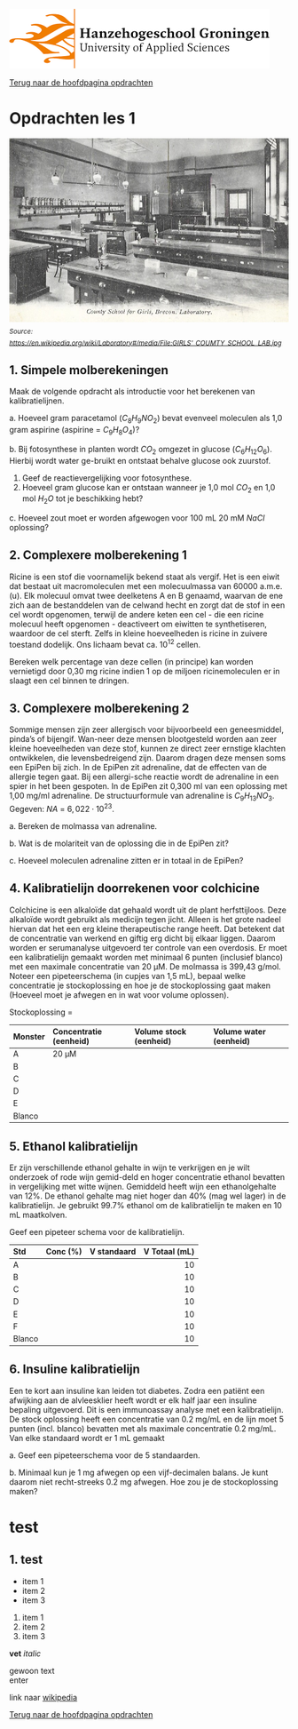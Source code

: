 ![Hanze](../../hanze/hanze.png)

[Terug naar de hoofdpagina opdrachten](../opdrachten.md)

# Opdrachten les 1

![Pic](./impression/impression.jpg)
*<sub>Source: https://en.wikipedia.org/wiki/Laboratory#/media/File:GIRLS'_COUMTY_SCHOOL_LAB.jpg</sub>*


## 1.	Simpele molberekeningen
Maak de volgende opdracht als introductie voor het berekenen van kalibratielijnen.

a.	Hoeveel gram paracetamol $(C_8H_9NO_2)$ bevat evenveel moleculen als 1,0 gram aspirine (aspirine = $C_9H_8O_4$)?

b.	Bij fotosynthese in planten wordt $CO_2$ omgezet in glucose ($C_6H_{12}O_6$). Hierbij wordt water ge-bruikt en ontstaat behalve glucose ook zuurstof. 
1) Geef de reactievergelijking voor fotosynthese.
2) Hoeveel gram glucose kan er ontstaan wanneer je 1,0 mol $CO_2$ en 1,0 mol $H_2O$ tot je beschikking hebt?

c.	Hoeveel zout moet er worden afgewogen voor 100 mL 20 mM $NaCl$ oplossing?


## 2.	Complexere molberekening 1
Ricine is een stof die voornamelijk bekend staat als vergif. Het is een eiwit dat bestaat uit macromoleculen met een molecuulmassa van 60000 a.m.e. (u). Elk molecuul omvat twee deelketens A en B genaamd, waarvan de ene zich aan de bestanddelen van de celwand hecht en zorgt dat de stof in een cel wordt opgenomen, terwijl de andere keten een cel - die een ricine molecuul heeft opgenomen - deactiveert om eiwitten te synthetiseren, waardoor de cel sterft. Zelfs in kleine hoeveelheden is ricine in zuivere toestand dodelijk. Ons lichaam bevat ca. $10^{12}$ cellen.

Bereken welk percentage van deze cellen (in principe) kan worden vernietigd door 0,30 mg ricine indien 1 op de miljoen ricinemoleculen er in slaagt een cel binnen te dringen.

## 3.	Complexere molberekening 2
Sommige mensen zijn zeer allergisch voor bijvoorbeeld een geneesmiddel, pinda’s of bijengif. Wan-neer deze mensen blootgesteld worden aan zeer kleine hoeveelheden van deze stof, kunnen ze direct zeer ernstige klachten ontwikkelen, die levensbedreigend zijn. Daarom dragen deze mensen soms een EpiPen bij zich. In de EpiPen zit adrenaline, dat de effecten van de allergie tegen gaat. Bij een allergi-sche reactie wordt de adrenaline in een spier in het been gespoten. 
In de EpiPen zit 0,300 ml van een oplossing met 1,00 mg/ml adrenaline. De structuurformule van adrenaline is $C_9H_{13}NO_3$. 
Gegeven: $NA\ =\ 6,022\cdot10^{23}$.  

a.	Bereken de molmassa van adrenaline.

b.	Wat is de molariteit van de oplossing die in de EpiPen zit? 

c.	Hoeveel moleculen adrenaline zitten er in totaal in de EpiPen?


## 4.	Kalibratielijn doorrekenen voor colchicine
Colchicine is een alkaloïde dat gehaald wordt uit de plant herfsttijloos. Deze alkaloïde wordt gebruikt als medicijn tegen jicht. Alleen is het grote nadeel hiervan dat het een erg kleine therapeutische range heeft. Dat betekent dat de concentratie van werkend en giftig erg dicht bij elkaar liggen. Daarom worden er serumanalyse uitgevoerd ter controle van een overdosis. Er moet een kalibratielijn gemaakt worden met minimaal 6 punten (inclusief blanco) met een maximale concentratie van 20 μM. De molmassa is 399,43 g/mol. Noteer een pipeteerschema (in cupjes van 1,5 mL), bepaal welke concentratie je stockoplossing en hoe je de stockoplossing gaat maken (Hoeveel moet je afwegen en in wat voor volume oplossen). 


Stockoplossing =  


|Monster|Concentratie (eenheid)|Volume stock (eenheid)|Volume water (eenheid)|
|:------|:---------------------|:---------------------|:---------------------|
|A      |20 µM                 |                      |                      |
|B      |                      |                      |                      |
|C      |                      |                      |                      |
|D      |                      |                      |                      |
|E      |                      |                      |                      |
|Blanco |                      |                      |                      |


## 5. Ethanol kalibratielijn
Er zijn verschillende ethanol gehalte in wijn te verkrijgen en je wilt onderzoek of rode wijn gemid-deld en hoger concentratie ethanol bevatten in vergelijking met witte wijnen. Gemiddeld heeft wijn een ethanolgehalte van 12%. De ethanol gehalte mag niet hoger dan 40% (mag wel lager) in de kalibratielijn. Je gebruikt 99.7% ethanol om de kalibratielijn te maken en 10 mL maatkolven.

Geef een pipeteer schema voor de kalibratielijn.

|Std   |Conc (%)|V standaard|V Totaal (mL)|
|:-----|:-------|-----------|------------:|
|A     |        |           |10           |
|B     |        |           |10           |
|C     |        |           |10           |
|D     |        |           |10           |
|E     |        |           |10           |
|F     |        |           |10           |
|Blanco|        |           |10           |

## 6. Insuline kalibratielijn
Een te kort aan insuline kan leiden tot diabetes. Zodra een patiënt een afwijking aan de alvleesklier heeft wordt er elk half jaar een insuline bepaling uitgevoerd. Dit is een immunoassay analyse met een kalibratielijn. De stock oplossing heeft een concentratie van 0.2 mg/mL en de lijn moet 5 punten (incl. blanco) bevatten met als maximale concentratie 0.2 mg/mL. Van elke standaard wordt er 1 mL gemaakt

a.	Geef een pipeteerschema voor de 5 standaarden.

b.	Minimaal kun je 1 mg afwegen op een vijf-decimalen balans. Je kunt daarom niet recht-streeks 0.2 mg afwegen. Hoe zou je de stockoplossing maken?


# test

## 1. test

- item 1
- item 2
- item 3


1. item 1
2. item 2
3. item 3


**vet**
*italic*

gewoon text  
enter

link naar [wikipedia](https://en.wikipedia.org/wiki/Boom)





[Terug naar de hoofdpagina opdrachten](../opdrachten.md)

<script type="text/x-mathjax-config">
  MathJax.Hub.Config({
    tex2jax: {
      inlineMath: [ ['$','$'], ["\\(","\\)"] ],
      processEscapes: true
    }
  });
</script>
    
<script type="text/javascript"
        src="https://cdn.mathjax.org/mathjax/latest/MathJax.js?config=TeX-AMS-MML_HTMLorMML">
</script>